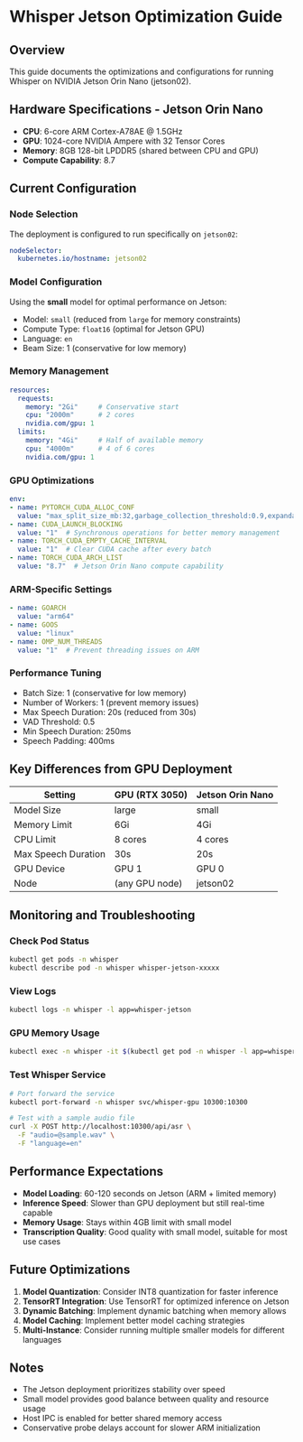 # Whisper Jetson Optimization Guide

## Overview
This guide documents the optimizations and configurations for running Whisper on NVIDIA Jetson Orin Nano (jetson02).

## Hardware Specifications - Jetson Orin Nano
- **CPU**: 6-core ARM Cortex-A78AE @ 1.5GHz
- **GPU**: 1024-core NVIDIA Ampere with 32 Tensor Cores
- **Memory**: 8GB 128-bit LPDDR5 (shared between CPU and GPU)
- **Compute Capability**: 8.7

## Current Configuration

### Node Selection
The deployment is configured to run specifically on `jetson02`:
```yaml
nodeSelector:
  kubernetes.io/hostname: jetson02
```

### Model Configuration
Using the **small** model for optimal performance on Jetson:
- Model: `small` (reduced from `large` for memory constraints)
- Compute Type: `float16` (optimal for Jetson GPU)
- Language: `en`
- Beam Size: 1 (conservative for low memory)

### Memory Management
```yaml
resources:
  requests:
    memory: "2Gi"     # Conservative start
    cpu: "2000m"      # 2 cores
    nvidia.com/gpu: 1
  limits:
    memory: "4Gi"     # Half of available memory
    cpu: "4000m"      # 4 of 6 cores
    nvidia.com/gpu: 1
```

### GPU Optimizations
```yaml
env:
- name: PYTORCH_CUDA_ALLOC_CONF
  value: "max_split_size_mb:32,garbage_collection_threshold:0.9,expandable_segments:False"
- name: CUDA_LAUNCH_BLOCKING
  value: "1"  # Synchronous operations for better memory management
- name: TORCH_CUDA_EMPTY_CACHE_INTERVAL
  value: "1"  # Clear CUDA cache after every batch
- name: TORCH_CUDA_ARCH_LIST
  value: "8.7"  # Jetson Orin Nano compute capability
```

### ARM-Specific Settings
```yaml
- name: GOARCH
  value: "arm64"
- name: GOOS
  value: "linux"
- name: OMP_NUM_THREADS
  value: "1"  # Prevent threading issues on ARM
```

### Performance Tuning
- Batch Size: 1 (conservative for low memory)
- Number of Workers: 1 (prevent memory issues)
- Max Speech Duration: 20s (reduced from 30s)
- VAD Threshold: 0.5
- Min Speech Duration: 250ms
- Speech Padding: 400ms

## Key Differences from GPU Deployment

| Setting | GPU (RTX 3050) | Jetson Orin Nano |
|---------|---------------|------------------|
| Model Size | large | small |
| Memory Limit | 6Gi | 4Gi |
| CPU Limit | 8 cores | 4 cores |
| Max Speech Duration | 30s | 20s |
| GPU Device | GPU 1 | GPU 0 |
| Node | (any GPU node) | jetson02 |

## Monitoring and Troubleshooting

### Check Pod Status
```bash
kubectl get pods -n whisper
kubectl describe pod -n whisper whisper-jetson-xxxxx
```

### View Logs
```bash
kubectl logs -n whisper -l app=whisper-jetson
```

### GPU Memory Usage
```bash
kubectl exec -n whisper -it $(kubectl get pod -n whisper -l app=whisper-jetson -o name) -- nvidia-smi
```

### Test Whisper Service
```bash
# Port forward the service
kubectl port-forward -n whisper svc/whisper-gpu 10300:10300

# Test with a sample audio file
curl -X POST http://localhost:10300/api/asr \
  -F "audio=@sample.wav" \
  -F "language=en"
```

## Performance Expectations

- **Model Loading**: 60-120 seconds on Jetson (ARM + limited memory)
- **Inference Speed**: Slower than GPU deployment but still real-time capable
- **Memory Usage**: Stays within 4GB limit with small model
- **Transcription Quality**: Good quality with small model, suitable for most use cases

## Future Optimizations

1. **Model Quantization**: Consider INT8 quantization for faster inference
2. **TensorRT Integration**: Use TensorRT for optimized inference on Jetson
3. **Dynamic Batching**: Implement dynamic batching when memory allows
4. **Model Caching**: Implement better model caching strategies
5. **Multi-Instance**: Consider running multiple smaller models for different languages

## Notes

- The Jetson deployment prioritizes stability over speed
- Small model provides good balance between quality and resource usage
- Host IPC is enabled for better shared memory access
- Conservative probe delays account for slower ARM initialization
